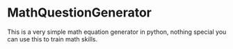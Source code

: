 # MathQuestionGenerator
This is a very simple math equation generator in python, nothing special you can use this to train math skills. 
